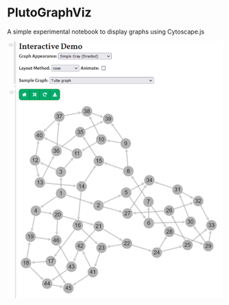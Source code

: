 # PlutoGraphViz
A simple experimental notebook to display graphs using Cytoscape.js

![Demo of PlutoGraphVis](plutographviz_demo.png)
